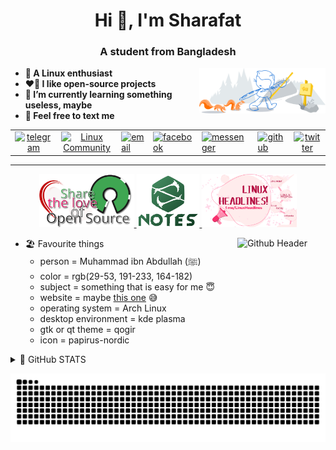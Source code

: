 <h1 align="center">Hi 👋, I'm Sharafat</h1>
<h3 align="center">A student from Bangladesh</h3>

<!-- Git Header SVG -->
<p><img width="40%" align="right" alt="Github Header" src="git-header.svg"/></p>

<b>

- 🐧 A Linux enthusiast
- ❤️‍🔥 I like open-source projects
- 🌱 I’m currently learning something useless, maybe
- 🫠 Feel free to text me

</b>

<table align="center">
      <tbody>
        <tr>
          <td style="text-align: center;"><a href="https://t.me/SharafatKarim" title="Telegram"
              target="_blank"><img src="https://img.icons8.com/fluency/48/null/telegram-app.png"
                alt="telegram" title="Telegram"></a><br>
          </td>
          <td style="text-align: center;"><a href="https://t.me/LinuxUniverse" title="Linux Community (telegram)"
              target="_blank"><img src="https://img.icons8.com/color/48/000000/linux--v1.png"
                alt="Linux Community" title="Linux Community"></a><br>
          </td>
          <td><a href="mailto:sharafat2004@gmail.com" title="Email"><img src="https://img.icons8.com/fluency/48/000000/mail.png"
                alt="email" title="Email"></a><br>
          </td>
          <td><a href="https://facebook.com/Sharafat2004" title="Facebook" target="_blank"><img
                src="https://img.icons8.com/fluency/48/000000/facebook-new.png"
                alt="facebook" title="Facebook"></a><br>
          </td>
          <td><a href="https://m.me/Sharafat2004" title="Messenger" target="_blank"><img
                src="https://img.icons8.com/external-prettycons-lineal-color-prettycons/48/000000/external-messenger-social-media-prettycons-lineal-color-prettycons.png"
                alt="messenger" title="Messenger"></a><br>
          </td>
          <td><a href="https://github.com/SharafatKarim" title="GitHub Profile"
              target="_blank"><img src="https://img.icons8.com/color/48/000000/github.png"
                alt="github" title="GitHub"></a><br>
          </td>
          <td style="text-align: center;"><a href="https://twitter.com/sharafat2004"
              title="Twitter" target="_blank"><img src="https://img.icons8.com/fluency/48/000000/twitter.png"
                alt="twitter" title="Twitter"></a><br>
          </td>
        </tr>
      </tbody>
    </table>

---

<center>
<a href="https://t.me/LinuxUniverse" title="Linux Community (telegram)" target="_blank">
<img width="30%" alt="Share The Love of Linux" src="share-the-love.svg"/>
</a>
<a href="https://t.me/SharafatsNotes" title="Notes Collection (telegram)" target="_blank">
<img width="20%" alt="Share The Love of Linux" src="note-s.svg"/>
</a>
<a href="https://t.me/LinuxHeadlines" title="LinuxHeadlines (telegram)" target="_blank">
<img width="30%" alt="Share The Love of Linux" src="headlines.svg"/>
</a>
</center>

<p><img width="28%" align="right" alt="Github Header" src="https://openclipart.org/download/231263/cherry-blossom-spinner.svg"/></p>

- 🏖️ Favourite things
  - person = Muhammad ibn Abdullah (ﷺ)
  - color = rgb(29-53, 191-233, 164-182)
  - subject = something that is easy for me 😇
  - website = maybe [this one](https://sharafat.pages.dev/) 😅
  - operating system = Arch Linux
  - desktop environment = kde plasma
  - gtk or qt theme = qogir
  - icon = papirus-nordic

<details>
<summary>
  🎯 GitHub STATS
</summary>

![](https://raw.githubusercontent.com/SharafatKarim/SharafatKarim/main/github-metrics.svg)


![](https://github-profile-summary-cards.vercel.app/api/cards/profile-details?username=SharafatKarim&theme=github_dark)

![](https://github-profile-summary-cards.vercel.app/api/cards/repos-per-language?username=SharafatKarim&theme=github_dark) ![](https://github-profile-summary-cards.vercel.app/api/cards/most-commit-language?username=SharafatKarim&theme=github_dark)

![](https://github-profile-summary-cards.vercel.app/api/cards/stats?username=SharafatKarim&theme=github_dark) ![](https://github-profile-summary-cards.vercel.app/api/cards/productive-time?username=SharafatKarim&theme=github_dark)

<!-- 
<div align="center">
  <img src="https://github-readme-stats.vercel.app/api?hide_title=false&hide_rank=false&show_icons=true&include_all_commits=true&count_private=true&disable_animations=false&theme=github_dark&locale=en&hide_border=false&custom_title=STATS&username=SharafatKarim" height="150" alt="stats graph"  />
  <img src="https://github-readme-stats.vercel.app/api/top-langs?locale=en&hide_title=false&layout=compact&langs_count=5&theme=github_dark&hide_border=false&custom_title=LANGUAGES&username=SharafatKarim" height="150" alt="languages graph"  />
</div>

<p align="center"><img align="center" src="https://github-readme-streak-stats.herokuapp.com/?user=sharafatkarim&theme=tokyonight_duo&background=0d1117" alt="sharafatkarim" /></p> -->

![](https://github-profile-trophy.vercel.app/?username=sharafatkarim&no-bg=true&theme=onedark)            

<!-- [![Ashutosh's github activity graph](https://activity-graph.herokuapp.com/graph?username=SharafatKarim&theme=github&bg_color=00000000)](https://github.com/ashutosh00710/github-readme-activity-graph) -->

</details>

![GitHub Snake dark](https://raw.githubusercontent.com/SharafatKarim/SharafatKarim/output/github-contribution-grid-snake-dark.svg)
